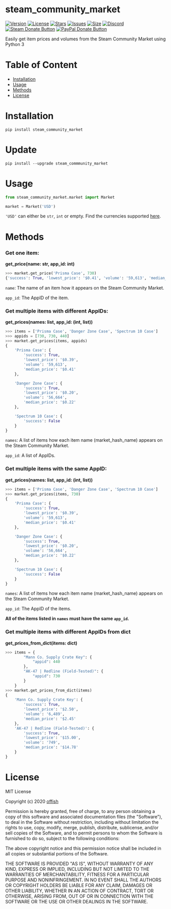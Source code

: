 # steam_community_market
[![Version](https://img.shields.io/pypi/v/steam_community_market.svg)](https://pypi.org/project/steam_community_market/)
[![License](https://img.shields.io/github/license/offish/steam_community_market.svg)](https://github.com/offish/steam_community_market/blob/master/LICENSE.txt)
[![Stars](https://img.shields.io/github/stars/offish/steam_community_market.svg)](https://github.com/offish/steam_community_market/stargazers)
[![Issues](https://img.shields.io/github/issues/offish/steam_community_market.svg)](https://github.com/offish/steam_community_market/issues)
[![Size](https://img.shields.io/github/repo-size/offish/steam_community_market.svg)](https://pypi.org/project/steam-community-market/)
[![Discord](https://img.shields.io/discord/467040686982692865.svg)](https://discord.gg/t8nHSvA)
<br>
[![Steam Donate Button](https://img.shields.io/badge/donate-steam-green.svg)](https://steamcommunity.com/tradeoffer/new/?partner=293059984&token=0-l_idZR "Support this project via Steam")
[![PayPal Donate Button](https://img.shields.io/badge/donate-paypal-blue.svg)](https://www.paypal.me/0ffish "Support this project via PayPal")

Easily get item prices and volumes from the Steam Community Market using Python 3



Table of Content
================
* [Installation](https://github.com/offish/steam_community_market#Installation)
* [Usage](https://github.com/offish/steam_community_market#Usage)
* [Methods](https://github.com/offish/steam_community_market#Methods)
* [License](https://github.com/offish/steam_community_market#License)

Installation
============
```
pip install steam_community_market
```

Update
======
```
pip install --upgrade steam_commmunity_market
```

Usage
=====
```python
from steam_community_market.market import Market

market = Market('USD')
```
`'USD'` can either be `str`, `int` or empty. Find the currencies supported [here](https://github.com/offish/steam_community_market/blob/master/steam_community_market/market.py#L5).



Methods
=======
### Get one item:

**get_price(name: str, app_id: int)**

```python
>>> market.get_price('Prisma Case', 730)
{'success': True, 'lowest_price': '$0.41', 'volume': '59,613', 'median_price': '$0.41'}
```
`name`: The name of an item how it appears on the Steam Community Market.

`app_id`: The AppID of the item.

### Get multiple items with different AppIDs:

**get_prices(names: list, app_id: (int, list))**

```python
>>> items = ['Prisma Case', 'Danger Zone Case', 'Spectrum 10 Case']
>>> appids = [730, 730, 440]
>>> market.get_prices(items, appids)
{
    'Prisma Case': {
        'success': True, 
        'lowest_price': '$0.39', 
        'volume': '59,613', 
        'median_price': '$0.41'
    },

    'Danger Zone Case': {
        'success': True, 
        'lowest_price': '$0.20', 
        'volume': '56,664', 
        'median_price': '$0.22'
    },

    'Spectrum 10 Case': {
        'success': False
    }
}
```
`names`:  A list of items how each item name (market_hash_name) appears on the Steam Community Market.

`app_id`: A list of AppIDs.

### Get multiple items with the same AppID:

**get_prices(names: list, app_id: (int, list))**

```python
>>> items = ['Prisma Case', 'Danger Zone Case', 'Spectrum 10 Case']
>>> market.get_prices(items, 730)
{
    'Prisma Case': {
        'success': True, 
        'lowest_price': '$0.39', 
        'volume': '59,613', 
        'median_price': '$0.41'
    },

    'Danger Zone Case': {
        'success': True, 
        'lowest_price': '$0.20', 
        'volume': '56,664', 
        'median_price': '$0.22'
    },

    'Spectrum 10 Case': {
        'success': False
    }
}
```
`names`:  A list of items how each item name (market_hash_name) appears on the Steam Community Market.

`app_id`: The AppID of the items.

**All of the items listed in `names` must have the same `app_id`.**

### Get multiple items with different AppIDs from dict

**get_prices_from_dict(items: dict)**
```python
>>> items = {
        "Mann Co. Supply Crate Key": {
            "appid": 440
        },
        "AK-47 | Redline (Field-Tested)": {
            "appid": 730
        }
    }
>>> market.get_prices_from_dict(items)
{
    'Mann Co. Supply Crate Key': {
        'success': True, 
        'lowest_price': '$2.50', 
        'volume': '6,489', 
        'median_price': '$2.45'
    }, 
    'AK-47 | Redline (Field-Tested)': {
        'success': True, 
        'lowest_price': '$15.00', 
        'volume': '749', 
        'median_price': '$14.78'
    }
}
```


License
=======
MIT License

Copyright (c) 2020 [offish](mailto:overutilization@gmail.com)

Permission is hereby granted, free of charge, to any person obtaining a copy
of this software and associated documentation files (the "Software"), to deal
in the Software without restriction, including without limitation the rights
to use, copy, modify, merge, publish, distribute, sublicense, and/or sell
copies of the Software, and to permit persons to whom the Software is
furnished to do so, subject to the following conditions:

The above copyright notice and this permission notice shall be included in all
copies or substantial portions of the Software.

THE SOFTWARE IS PROVIDED "AS IS", WITHOUT WARRANTY OF ANY KIND, EXPRESS OR
IMPLIED, INCLUDING BUT NOT LIMITED TO THE WARRANTIES OF MERCHANTABILITY,
FITNESS FOR A PARTICULAR PURPOSE AND NONINFRINGEMENT. IN NO EVENT SHALL THE
AUTHORS OR COPYRIGHT HOLDERS BE LIABLE FOR ANY CLAIM, DAMAGES OR OTHER
LIABILITY, WHETHER IN AN ACTION OF CONTRACT, TORT OR OTHERWISE, ARISING FROM,
OUT OF OR IN CONNECTION WITH THE SOFTWARE OR THE USE OR OTHER DEALINGS IN THE
SOFTWARE.
